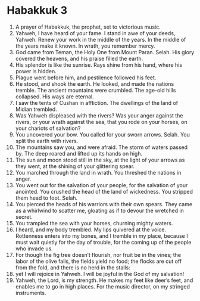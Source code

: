 ﻿
# Habakkuk 3
1. A prayer of Habakkuk, the prophet, set to victorious music. 
2. Yahweh, I have heard of your fame. I stand in awe of your deeds, Yahweh. Renew your work in the middle of the years. In the middle of the years make it known. In wrath, you remember mercy. 
3. God came from Teman, the Holy One from Mount Paran. Selah. His glory covered the heavens, and his praise filled the earth. 
4. His splendor is like the sunrise. Rays shine from his hand, where his power is hidden. 
5. Plague went before him, and pestilence followed his feet. 
6. He stood, and shook the earth. He looked, and made the nations tremble. The ancient mountains were crumbled. The age-old hills collapsed. His ways are eternal. 
7. I saw the tents of Cushan in affliction. The dwellings of the land of Midian trembled. 
8. Was Yahweh displeased with the rivers? Was your anger against the rivers, or your wrath against the sea, that you rode on your horses, on your chariots of salvation? 
9. You uncovered your bow. You called for your sworn arrows. Selah. You split the earth with rivers. 
10. The mountains saw you, and were afraid. The storm of waters passed by. The deep roared and lifted up its hands on high. 
11. The sun and moon stood still in the sky, at the light of your arrows as they went, at the shining of your glittering spear. 
12. You marched through the land in wrath. You threshed the nations in anger. 
13. You went out for the salvation of your people, for the salvation of your anointed. You crushed the head of the land of wickedness. You stripped them head to foot. Selah. 
14. You pierced the heads of his warriors with their own spears. They came as a whirlwind to scatter me, gloating as if to devour the wretched in secret. 
15. You trampled the sea with your horses, churning mighty waters. 
16. I heard, and my body trembled. My lips quivered at the voice. Rottenness enters into my bones, and I tremble in my place, because I must wait quietly for the day of trouble, for the coming up of the people who invade us. 
17. For though the fig tree doesn’t flourish, nor fruit be in the vines; the labor of the olive fails, the fields yield no food; the flocks are cut off from the fold, and there is no herd in the stalls: 
18. yet I will rejoice in Yahweh. I will be joyful in the God of my salvation! 
19. Yahweh, the Lord, is my strength. He makes my feet like deer’s feet, and enables me to go in high places. For the music director, on my stringed instruments. 
